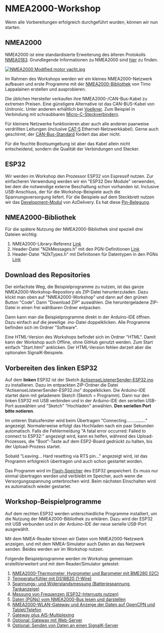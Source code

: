 # NMEA2000-Workshop

Wenn alle Vorbereitungen erfolgreich durchgeführt wurden, können wir nun starten.

## NMEA2000

NMEA2000 ist eine standardisierte Erweiterung des älteren Protokolls [NMEA0183](https://de.wikipedia.org/wiki/NMEA_0183). Grundlegende Informationen zu NMEA2000 sind [hier](https://de.wikipedia.org/wiki/NMEA_2000) zu finden.

<p><a href="https://commons.wikimedia.org/wiki/File:NMEA2000_Modified_motor_yacht.jpg#/media/Datei:NMEA2000_Modified_motor_yacht.jpg"><img src="https://upload.wikimedia.org/wikipedia/commons/thumb/b/bf/NMEA2000_Modified_motor_yacht.jpg/1200px-NMEA2000_Modified_motor_yacht.jpg" alt="NMEA2000 Modified motor yacht.jpg"></a><br>
 

Im Rahmen des Workshops werden wir ein kleines NMEA2000-Netzwerk aufbauen und erste Programme mit der [NMEA2000-Bibliothek](https://github.com/ttlappalainen) von Timo Lappalainen erstellen und ausprobieren.

Die üblichen Hersteller verkaufen ihre NMEA2000-/CAN-Bus-Kabel zu extremen Preisen. Eine günstigere Alternative ist das CAN-BUS-Kabel von Unitronic. Unter anderem erhältlich bei [Voelkner](https://www.voelkner.de/products/146612/LAPP-2170261-1-Busleitung-UNITRONIC-BUS-2-x-2-x-0.22mm-Violett-Meterware.html). Zum Beispiel in Verbindung mit schraubbaren [Micro-C-Steckverbindern](https://www.gmm-yacht.de/nmea_2000_installation.html).

Für kleinere Netzwerke funktionieren aber auch alle anderen paarweise verdrillten Leitungen (inclusive [CAT-5](https://www.reichelt.de/cat-5e-patchkabel-sf-utp-25m-4x2-awg26-7-25s-p505.html?&nbc=1&trstct=lsbght_sldr::2520) Ethernet-Netzwerkkabel). Gerne auch geschirmt; der [CAN-Bus-Standard](https://de.wikipedia.org/wiki/Controller_Area_Network#Maximale_%C3%9Cbertragungsrate_und_Leitungsl%C3%A4nge) fordert das aber nicht. 

Für die feuchte Bootsumgebung ist aber das Kabel allein nicht entscheidend, sondern die Qualität der Verbindungen und Stecker.

## ESP32
Wir werden im Workshop den Prozessor ESP32 von Espressif nutzen. Zur einfacheren Verwendung werden wir ein "ESP32 Dev Module" verwenden, bei dem die notwendige externe Beschaltung schon vorhanden ist. Inclusive USB-Anschluss, der für die Workshop-Beispiele auch die Spannungsversorgung liefert. Für die Beispiele auf dem Steckbrett nutzen wir das [Development-Modul](https://www.az-delivery.de/blogs/azdelivery-blog-fur-arduino-und-raspberry-pi/esp32-das-multitalent) von AzDelivery. Es hat diese [Pin-Belegung](https://www.dropbox.com/s/o90qsp1rn5ol9gf/NodeMCU.png?dl=0).

## NMEA2000-Bibliothek
Für die spätere Nutzung der NMEA2000-Bibliothek sind speziell drei Dateien wichtig:
1. NMEA2000-Library-Referenz [Link](https://github.com/ttlappalainen/NMEA2000/blob/master/Documents/NMEA2000_library_reference.pdf)
2. Header-Datei "N2kMessages.h" mit den PGN-Definitionen [Link](https://github.com/ttlappalainen/NMEA2000/blob/master/src/N2kMessages.h)
3. Header-Datei "N2kTypes.h" mit Definitonen für Datentypen in den PGNs [Link](https://github.com/ttlappalainen/NMEA2000/blob/master/src/N2kTypes.h)

## Download des Repositories
Der einfachste Weg, die Beispielprogramme zu nutzen, ist das ganze NMEA2000-Workshop-Repository als ZIP-Datei herunterzuladen. Dazu klickt man oben auf "NMEA2000-Workshop" und dann auf den grünen Button "Code". Dann "Download ZIP" auswählen. Die heruntergeladene ZIP-Datei in einen frei wählbaren Ordner entpacken. 

Dann kann man die Beispielprogramme direkt in der Arduino-IDE öffnen. Dazu einfach auf die jeweilige .ino-Datei doppelklicken. Alle Programme befinden sich im Ordner "Software".

Eine HTML-Version des Workshops befindet sich im Ordner "HTML". Damit kann der Workshop auch Offline, ohne GitHub genutzt werden. Zum Start einfach "Start.html" anklicken. Der HTML-Version fehlen derzeit aber die optionalen SignalK-Beispiele.

## Vorbereiten des linken ESP32
Auf dem **linken** ESP32 ist der Sketch [ActisenseListenerSender-ESP32.ino](https://github.com/AK-Homberger/NMEA2000-Workshop/blob/main/Software/ActisenseListenerSender-ESP32/ActisenseListenerSender-ESP32.ino) zu installieren. Dazu im entpackten ZIP-Ordner die Datei "ActisenseListenerSender-ESP32.ino" doppelklicken. Die Arduino-IDE startet dann mit geladenem Sketch (Sketch = Programm). Dann nur den linken ESP32 mit USB verbinden und in der Arduino-IDE den seriellen USB-Port auswählen und "Sketch" "Hochladen" anwählen. **Den seriellen Port bitte notieren**.

Im unteren Statusfenster wird beim Übertragen "Connecting........_____....._____.." angezeigt. Normalerweise erfolgt das Hochladen nach ein paar Sekunden automatisch. Falls die Fehlermeldung "A fatal error occurred: Failed to connect to ESP32:" angezeigt wird, kann es helfen, während des Upload-Prozesses, die "Boot"-Taste auf dem ESP2-Board gedrückt zu halten, bis der Upload-Prozess startet.

Sobald "Leaving...  Hard resetting via RTS pin..." angezeigt wird, ist das Programm erfolgreich übertragen und auch schon gestartet worden.

Das Programm wird im [Flash-Speicher](https://de.wikipedia.org/wiki/Flash-Speicher) des ESP32 gespeichert. Es muss nur einmal übertragen werden und verbleibt im Speicher, auch wenn die Versorgungsspannung unterbrochen wird. Beim nächsten Einschalten wird es automatisch wieder gestartet.

## Workshop-Beispielprogramme
Auf dem rechten ESP32 werden unterschiedliche Programme installiert, um die Nutzung der NMEA2000-Bibliothek zu erklären. Dazu wird der ESP32 mit USB verbunden und in der Arduino-IDE der neue serielle USB-Port ausgewählt.

Mit dem NMEA-Reader können wir Daten vom NMEA2000-Netzwerk anzeigen, und mit dem NMEA-Simulator auch Daten an das Netzwerk senden. Beides werden wir im Workshop nutzen.

Folgende Beispielprogramme werden im Workshop gemeinsam erstellt/erweitert und mit dem Reader/Simulator getestet:

1. [NMEA2000-Thermometer, Hygrometer und Barometer mit BME280 (I2C)](https://github.com/AK-Homberger/NMEA-Workshop/blob/main/Docs/BME280.md)
2. [Temperaturfühler mit DS18B20 (1-Wire)](https://github.com/AK-Homberger/NMEA-Workshop/blob/main/Docs/DS18B20.md)
3. [Spannungs- und Widerstandsmessung (Batteriespannung, Tankanzeige)](https://github.com/AK-Homberger/NMEA2000-Workshop/blob/main/Docs/AnalogRead.md)
4. [Messung von Frequenzen (ESP32-Interrupts nutzen)](https://github.com/AK-Homberger/NMEA2000-Workshop/blob/main/Docs/Frequenz.md)
5. [Daten (PGNs) vom NMEA2000-Bus lesen und darstellen](https://github.com/AK-Homberger/NMEA2000-Workshop/blob/main/Docs/ReadPGNs.md)
6. [NMEA2000-WLAN-Gateway und Anzeige der Daten auf OpenCPN und Tablet/Telefon](https://github.com/AK-Homberger/NMEA2000-Workshop/blob/main/Docs/WLAN-GW.md)
7. [Gateway plus AIS-Multiplexing](https://github.com/AK-Homberger/NMEA2000-Workshop/blob/main/Docs/WLAN-GW3.md)
8. [Optional: Gateway mit Web-Server](https://github.com/AK-Homberger/NMEA2000-Workshop/blob/main/Docs/WLAN-GW4.md)
9. [Optional: Senden von Daten an einen SignalK-Server](https://github.com/AK-Homberger/NMEA2000-Workshop/blob/main/Docs/BME280-3-SignalK.md)


